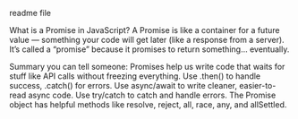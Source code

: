 readme file

What is a Promise in JavaScript?
A Promise is like a container for a future value — something your code will get later (like a response from a server). 
It’s called a “promise” because it promises to return something… eventually.

Summary you can tell someone:
Promises help us write code that waits for stuff like API calls without freezing everything.
Use .then() to handle success, .catch() for errors.
Use async/await to write cleaner, easier-to-read async code.
Use try/catch to catch and handle errors.
The Promise object has helpful methods like resolve, reject, all, race, any, and allSettled.
